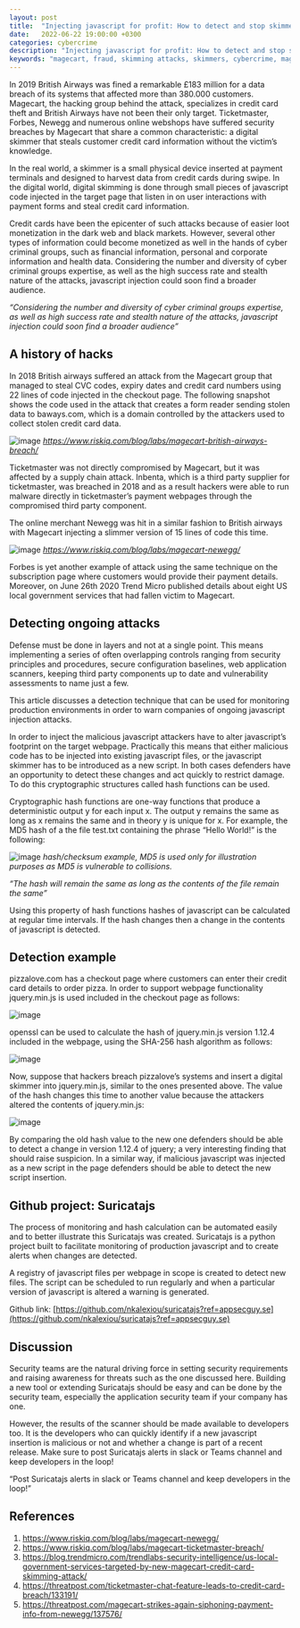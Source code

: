```yaml
---
layout: post
title:  "Injecting javascript for profit: How to detect and stop skimmers"
date:   2022-06-22 19:00:00 +0300
categories: cybercrime
description: "Injecting javascript for profit: How to detect and stop skimmers"
keywords: "magecart, fraud, skimming attacks, skimmers, cybercrime, magento"
---
```



In 2019 British Airways was fined a remarkable £183 million for a data breach of its systems that affected more than 380.000 customers. Magecart, the hacking group behind the attack, specializes in credit card theft and British Airways have not been their only target. Ticketmaster, Forbes, Newegg and numerous online webshops have suffered security breaches by Magecart that share a common characteristic: a digital skimmer that steals customer credit card information without the victim’s knowledge.

In the real world, a skimmer is a small physical device inserted at payment terminals and designed to harvest data from credit cards during swipe. In the digital world, digital skimming is done through small pieces of javascript code injected in the target page that listen in on user interactions with payment forms and steal credit card information.

Credit cards have been the epicenter of such attacks because of easier loot monetization in the dark web and black markets. However, several other types of information could become monetized as well in the hands of cyber criminal groups, such as financial information, personal and corporate information and health data. Considering the number and diversity of cyber criminal groups expertise, as well as the high success rate and stealth nature of the attacks, javascript injection could soon find a broader audience.

*“Considering the number and diversity of cyber criminal groups expertise, as well as high success rate and stealth nature of the attacks, javascript injection could soon find a broader audience”*


## A history of hacks

In 2018 British airways suffered an attack from the Magecart group that managed to steal CVC codes, expiry dates and credit card numbers using 22 lines of code injected in the checkout page. The following snapshot shows the code used in the attack that creates a form reader sending stolen data to baways.com, which is a domain controlled by the attackers used to collect stolen credit card data.

![image]({{site.baseurl}}/docs/assets/images/2022/magecart-javascript-injection.png)
*https://www.riskiq.com/blog/labs/magecart-british-airways-breach/*


Ticketmaster was not directly compromised by Magecart, but it was affected by a supply chain attack. Inbenta, which is a third party supplier for ticketmaster, was breached in 2018 and as a result hackers were able to run malware directly in ticketmaster’s payment webpages through the compromised third party component.

The online merchant Newegg was hit in a similar fashion to British airways with Magecart injecting a slimmer version of 15 lines of code this time.

![image]({{site.baseurl}}/docs/assets/images/2022/newegg-javascript-attack-magecart.png)
*https://www.riskiq.com/blog/labs/magecart-newegg/*


Forbes is yet another example of attack using the same technique on the subscription page where customers would provide their payment details. Moreover, on June 26th 2020 Trend Micro published details about eight US local government services that had fallen victim to Magecart.


## Detecting ongoing attacks

Defense must be done in layers and not at a single point. This means implementing a series of often overlapping controls ranging from security principles and procedures, secure configuration baselines, web application scanners, keeping third party components up to date and vulnerability assessments to name just a few.

This article discusses a detection technique that can be used for monitoring production environments in order to warn companies of ongoing javascript injection attacks.

In order to inject the malicious javascript attackers have to alter javascript’s footprint on the target webpage. Practically this means that either malicious code has to be injected into existing javascript files, or the javascript skimmer has to be introduced as a new script. In both cases defenders have an opportunity to detect these changes and act quickly to restrict damage. To do this cryptographic structures called hash functions can be used.

Cryptographic hash functions are one-way functions that produce a deterministic output y for each input x. The output y remains the same as long as x remains the same and in theory y is unique for x. For example, the MD5 hash of a the file test.txt containing the phrase “Hello World!” is the following:

![image]({{site.baseurl}}/docs/assets/images/2022/checksum-example.png)
*hash/checksum example, MD5 is used only for illustration purposes as MD5 is vulnerable to collisions.*

*“The hash will remain the same as long as the contents of the file remain the same”*

Using this property of hash functions hashes of javascript can be calculated at regular time intervals. If the hash changes then a change in the contents of javascript is detected.


## Detection example

pizzalove.com has a checkout page where customers can enter their credit card details to order pizza. In order to support webpage functionality jquery.min.js is used included in the checkout page as follows:

![image]({{site.baseurl}}/docs/assets/images/2022/javascript-header.png)

openssl can be used to calculate the hash of jquery.min.js version 1.12.4 included in the webpage, using the SHA-256 hash algorithm as follows:

![image]({{site.baseurl}}/docs/assets/images/2022/hash-calculation-1.png)

Now, suppose that hackers breach pizzalove’s systems and insert a digital skimmer into jquery.min.js, similar to the ones presented above. The value of the hash changes this time to another value because the attackers altered the contents of jquery.min.js:

![image]({{site.baseurl}}/docs/assets/images/2022/hash-calculation-2.png)

By comparing the old hash value to the new one defenders should be able to detect a change in version 1.12.4 of jquery; a very interesting finding that should raise suspicion. In a similar way, if malicious javascript was injected as a new script in the page defenders should be able to detect the new script insertion.


## Github project: Suricatajs

The process of monitoring and hash calculation can be automated easily and to better illustrate this Suricatajs was created. Suricatajs is a python project built to facilitate monitoring of production javascript and to create alerts when changes are detected.

A registry of javascript files per webpage in scope is created to detect new files. The script can be scheduled to run regularly and when a particular version of javascript is altered a warning is generated. 

Github link: [https://github.com/nkalexiou/suricatajs?ref=appsecguy.se](https://github.com/nkalexiou/suricatajs?ref=appsecguy.se)


## Discussion

Security teams are the natural driving force in setting security requirements and raising awareness for threats such as the one discussed here. Building a new tool or extending Suricatajs should be easy and can be done by the security team, especially the application security team if your company has one.

However, the results of the scanner should be made available to developers too. It is the developers who can quickly identify if a new javascript insertion is malicious or not and whether a change is part of a recent release. Make sure to post Suricatajs alerts in slack or Teams channel and keep developers in the loop!

“Post Suricatajs alerts in slack or Teams channel and keep developers in the loop!”

## References

1. https://www.riskiq.com/blog/labs/magecart-newegg/
2. https://www.riskiq.com/blog/labs/magecart-ticketmaster-breach/
3. https://blog.trendmicro.com/trendlabs-security-intelligence/us-local-government-services-targeted-by-new-magecart-credit-card-skimming-attack/
4. https://threatpost.com/ticketmaster-chat-feature-leads-to-credit-card-breach/133191/
5. https://threatpost.com/magecart-strikes-again-siphoning-payment-info-from-newegg/137576/

